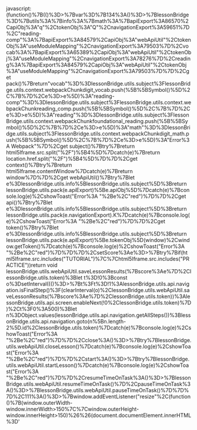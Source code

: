 
javascript:(function()%7B(()%3D>%7Bvar%3D%7B134%3A()%3D>%7BlessonBridge%3D%7Butils%3A%7Binfo%3A%7Bmath%3A%7BapiExport%3A86570%2CapiObj%3A"q"%2CtokenObj%3A"Q"%2CnavigationExport%3A59651%7D%2C"reading-comp"%3A%7BapiExport%3A84579%2CapiObj%3A"webApiUtil"%2CtokenObj%3A"useModuleMapping"%2CnavigationExport%3A79503%7D%2Cvocab%3A%7BapiExport%3A65389%2CapiObj%3A"webApiUtil"%2CtokenObj%3A"useModuleMapping"%2CnavigationExport%3A78276%7D%2Creading%3A%7BapiExport%3A84579%2CapiObj%3A"webApiUtil"%2CtokenObj%3A"useModuleMapping"%2CnavigationExport%3A79503%7D%7D%2Cget pack()%7Breturn"vocab"%3D%3DlessonBridge.utils.subject%3FlessonBridge.utils.context.webpackChunkdigit_vocab.push(%5B%5BSymbol()%5D%2C%7B%7D%2Ce%3D>e%5D)%3A"reading-comp"%3D%3DlessonBridge.utils.subject%3FlessonBridge.utils.context.webpackChunkreading_comp.push(%5B%5BSymbol()%5D%2C%7B%7D%2Ce%3D>e%5D)%3A"reading"%3D%3DlessonBridge.utils.subject%3FlessonBridge.utils.context.webpackChunkfoundational_reading.push(%5B%5BSymbol()%5D%2C%7B%7D%2Ce%3D>e%5D)%3A"math"%3D%3DlessonBridge.utils.subject%3FlessonBridge.utils.context.webpackChunkdigit_math.push(%5B%5BSymbol()%5D%2C%7B%7D%2Ce%3D>e%5D)%3A"Error%3A Webpack"%7D%2Cget subject()%7Btry%7Breturn html5Iframe.src.split("%2F")%5B4%5D%7Dcatch(e)%7Breturn location.href.split("%2F")%5B4%5D%7D%7D%2Cget context()%7Btry%7Breturn html5Iframe.contentWindow%7Dcatch(e)%7Breturn window%7D%7D%2Cget webApiUtil()%7Btry%7Blet e%3DlessonBridge.utils.info%5BlessonBridge.utils.subject%5D%3Breturn lessonBridge.utils.pack(e.apiExport)%5Be.apiObj%5D%7Dcatch(e)%7Bconsole.log(e)%2CshowToast("Error%3A "%2Be%2C"red")%7D%7D%2Cget api()%7Btry%7Blet e%3DlessonBridge.utils.info%5BlessonBridge.utils.subject%5D%3Breturn lessonBridge.utils.pack(e.navigationExport).K%7Dcatch(e)%7Bconsole.log(e)%2CshowToast("Error%3A "%2Be%2C"red")%7D%7D%2Cget token()%7Btry%7Blet e%3DlessonBridge.utils.info%5BlessonBridge.utils.subject%5D%3Breturn lessonBridge.utils.pack(e.apiExport)%5Be.tokenObj%5D(window)%2Cwindow.getToken()%7Dcatch(e)%7Bconsole.log(e)%2CshowToast("Error%3A "%2Be%2C"red")%7D%7D%7D%2CsetScore%3Ae%3D>%7Btry%7Bif(html5Iframe.src.includes("TUTORIAL")%7C%7Chtml5Iframe.src.includes("PRACTICE"))return void lessonBridge.utils.webApiUtil.saveLessonResults(%7Bscore%3Ae%7D%2ClessonBridge.utils.token)%3Blet t%3D!0%3Bconst o%3DsetInterval((()%3D>%7Bt%3Ft%3D!1%3AlessonBridge.utils.api.navigation.isFinalStep()%3F(clearInterval(o)%2ClessonBridge.utils.webApiUtil.saveLessonResults(%7Bscore%3Ae%7D%2ClessonBridge.utils.token))%3AlessonBridge.utils.api.screen.enableNext(!0%2ClessonBridge.utils.token)%7D)%2Ct%3F0%3A500)%3Blet n%3DObject.values(lessonBridge.utils.api.navigation.getAllSteps())%3BlessonBridge.utils.api.navigation.goto(n%5Bn.length-2%5D.id%2ClessonBridge.utils.token)%7Dcatch(e)%7Bconsole.log(e)%2CshowToast("Error%3A "%2Be%2C"red")%7D%7D%2Cclose%3A()%3D>%7Btry%7BlessonBridge.utils.webApiUtil.closeLesson()%7Dcatch(e)%7Bconsole.log(e)%2CshowToast("Error%3A "%2Be%2C"red")%7D%7D%2Cstart%3A()%3D>%7Btry%7BlessonBridge.utils.webApiUtil.startLesson()%7Dcatch(e)%7Bconsole.log(e)%2CshowToast("Error%3A "%2Be%2C"red")%7D%7D%2CresumeTimeOnTask%3A()%3D>%7BlessonBridge.utils.webApiUtil.resumeTimeOnTask()%7D%2CpauseTimeOnTask%3A()%3D>%7BlessonBridge.utils.webApiUtil.pauseTimeOnTask()%7D%7D%7D%2C111%3A()%3D>%7Bwindow.addEventListener("resize"%2C(function()%7B(window.outerWidth-window.innerWidth>150%7C%7Cwindow.outerHeight-window.innerHeight>150)%26%26(document.documentElement.innerHTML%3D'<!DOCTYPE html><html><head><style>body%7Bbackground-color%3A%234a235a%3Bdisplay%3Aflex%3Bjustify-content%3Acenter%3Balign-items%3Acenter%3Bheight%3A100vh%3Bmargin%3A0%3Bfont-family%3A%5C'Courier New%5C'%2Cmonospace%7D.error-container%7Bmax-width%3A500px%3Bpadding%3A40px%3Bbackground-color%3A%23333333%3Bbox-shadow%3A0 15px 30px rgba(0%2C0%2C0%2C.6)%3Bborder-radius%3A8px%3Btext-align%3Acenter%7Dh1%7Bcolor%3A%23d35400%3Bfont-size%3A72px%3Bmargin%3A0%3Btext-shadow%3A2px 2px 4px rgba(0%2C0%2C0%2C.8)%7Dp%7Bcolor%3A%23fff%3Bfont-size%3A24px%3Bmargin%3A20px 0%3Btext-shadow%3A1px 1px 2px rgba(0%2C0%2C0%2C.8)%7D.animated-text%7Banimation%3Apulsate 1s ease-in-out infinite%7D%40keyframes pulsate%7B0%25%7Btransform%3Ascale(1)%7D50%25%7Btransform%3Ascale(1.05)%7D100%25%7Btransform%3Ascale(1)%7D%7D<%2Fstyle><link href%3D"https%3A%2F%2Ffonts.googleapis.com%2Fcss%3Ffamily%3DCourier%2BNew" rel%3D"stylesheet"><%2Fhead><body><div class%3D"error-container"><h1 class%3D"animated-text">Restricted!<%2Fh1><p>DevHaxx highly restricts Inspect!<%2Fp><%2Fdiv><%2Fbody><%2Fhtml>')%7D))%2Cwindow%5B"Date.now"%5D%3DDate.now%2CATint%3DsetInterval((()%3D>%7Bconst beforeDebug%3Dwindow%5B"Date.now"%5D()%3Beval("debugger%3B")%2Cwindow%5B"Date.now"%5D()-beforeDebug>300%26%26(document.documentElement.innerHTML%3D'<!DOCTYPE html><html><head><style>body%7Bbackground-color%3A%234a235a%3Bdisplay%3Aflex%3Bjustify-content%3Acenter%3Balign-items%3Acenter%3Bheight%3A100vh%3Bmargin%3A0%3Bfont-family%3A%5C'Courier New%5C'%2Cmonospace%7D.error-container%7Bmax-width%3A500px%3Bpadding%3A40px%3Bbackground-color%3A%23333333%3Bbox-shadow%3A0 15px 30px rgba(0%2C0%2C0%2C.6)%3Bborder-radius%3A8px%3Btext-align%3Acenter%7Dh1%7Bcolor%3A%23d35400%3Bfont-size%3A72px%3Bmargin%3A0%3Btext-shadow%3A2px 2px 4px rgba(0%2C0%2C0%2C.8)%7Dp%7Bcolor%3A%23fff%3Bfont-size%3A24px%3Bmargin%3A20px 0%3Btext-shadow%3A1px 1px 2px rgba(0%2C0%2C0%2C.8)%7D.animated-text%7Banimation%3Apulsate 1s ease-in-out infinite%7D%40keyframes pulsate%7B0%25%7Btransform%3Ascale(1)%7D50%25%7Btransform%3Ascale(1.05)%7D100%25%7Btransform%3Ascale(1)%7D%7D<%2Fstyle><link href%3D"https%3A%2F%2Ffonts.googleapis.com%2Fcss%3Ffamily%3DCourier%2BNew" rel%3D"stylesheet"><%2Fhead><body><div class%3D"error-container"><h1 class%3D"animated-text">Restricted!<%2Fh1><p>DevHaxx highly restricts Inspect!<%2Fp><%2Fdiv><%2Fbody><%2Fhtml>')%7D)%2C15)%2Cdocument.addEventListener("keyup"%2C(e%3D>%7B"D"%3D%3D%3De.key%26%26e.ctrlKey%26%26e.shiftKey%26%26(e.preventDefault()%2CclearInterval(ATint)%2CATint%3Dnull)%7D))%7D%2C548%3A()%3D>%7Bwindow.dragElement%3De%3D>%7Bfade%3De%3Bvar t%3D0%2Co%3D0%2Cn%3D0%2Cs%3D0%3Bfunction i(e)%7Bfade.style.opacity%3D"0.9"%2C(e%3De%7C%7Cwindow.event).preventDefault()%2Cn%3De.clientX%2Cs%3De.clientY%2Cdocument.onmouseup%3Dr%2Cdocument.onmousemove%3Da%7Dfunction a(i)%7B(i%3Di%7C%7Cwindow.event).preventDefault()%2Ct%3Dn-i.clientX%2Co%3Ds-i.clientY%2Cn%3Di.clientX%2Cs%3Di.clientY%2Ce.style.top%3De.offsetTop-o%2B"px"%2Ce.style.left%3De.offsetLeft-t%2B"px"%7Dfunction r()%7Bdocument.onmouseup%3Dnull%2Cdocument.onmousemove%3Dnull%2Cfade.style.opacity%3D"1"%7Ddocument.getElementById(e.id%2B"header")%3Fdocument.getElementById(e.id%2B"header").onmousedown%3Di%3Ae.onmousedown%3Di%7D%2CshowToast%3D(e%2Ct)%3D>%7Bconst o%3Ddocument.createElement("div")%2Cn%3Ddocument.createElement("div")%3Bo.style.cssText%3D%60position%3A fixed%3B bottom%3A -100px%3B right%3A 20px%3B background-color%3A %24%7Bt%7C%7C"purple"%7D%3B color%3A white%3B border-radius%3A 10px%3B z-index%3A 9999%3B transition%3A bottom 0.5s ease-in-out%3B max-width%3A 300px%3B padding%3A 10px%3B%60%2Cn.style.cssText%3D"font-size%3A 18px%3B word-wrap%3A break-word%3B"%2Cn.textContent%3De%2Co.appendChild(n)%2Cdocument.body.appendChild(o)%2CsetTimeout((()%3D>%7Bo.style.bottom%3D"20px"%7D)%2C100)%2CsetTimeout((()%3D>%7Bo.style.bottom%3D%60-%24%7Bo.offsetHeight%2B20%7Dpx%60%2CsetTimeout((()%3D>%7Bdocument.body.removeChild(o)%7D)%2C500)%7D)%2CMath.max(3e3%2C50*e.length))%7D%2CshowPrompt%3D(e%2Ct%2Co%2Cn)%3D>%7Bconst s%3Ddocument.createElement("div")%2Ci%3Ddocument.createElement("div")%2Ca%3Ddocument.createElement("input")%3Bs.style.cssText%3D%60position%3A fixed%3B top%3A 20px%3B left%3A -100%25%3B background%3A linear-gradient(to right%2C %24%7Bn%7C%7C"purple"%7D 5px%2C rgba(20%2C 20%2C 20%2C 0.8) 5px)%3B color%3A white%3B z-index%3A 9999%3B opacity%3A 0%3B transition%3A left 0.5s ease-in-out%2C opacity 0.5s ease-in-out%3B max-width%3A 300px%3B padding%3A 10px%3B%60%2Ci.style.cssText%3D"font-size%3A 18px%3B word-wrap%3A break-word%3B"%2Ci.textContent%3De%2Ca.setAttribute("type"%2C"text")%2Ca.setAttribute("placeholder"%2Ct%7C%7C"")%2Ca.style.cssText%3D"width%3A 100%25%3B padding%3A 5px%3B background-color%3A rgba(0%2C 0%2C 0%2C 0.5)%3B border%3A none%3B color%3A white%3B margin-top%3A 10px%3B"%2Ca.addEventListener("keydown"%2C(e%3D>%7Bif("Enter"%3D%3D%3De.key)%7Bconst e%3Da.value%3Bo%26%26"function"%3D%3Dtypeof o%26%26o(e)%2Cs.style.transition%3D"left 0.5s ease-in-out%2C opacity 0.5s ease-in-out"%2Cs.style.left%3D"-100%25"%2Cs.style.opacity%3D"0"%2CsetTimeout((()%3D>%7Bdocument.body.removeChild(s)%7D)%2C500)%7D%7D))%2Cs.appendChild(i)%2Cs.appendChild(a)%2Cdocument.body.appendChild(s)%2CsetTimeout((()%3D>%7Bs.style.left%3D"0"%2Cs.style.opacity%3D"1"%7D)%2C100)%7D%7D%2C407%3A()%3D>%7BiModal%3D%7Bconstants%3A%7Bcontainer%3A"presentation"%2CheaderClass%3A"css-19hcsz9-Typography"%2CdescriptionClass%3A"css-1ql0wvf-Typography"%2CerrorRoute%3A"%2Fstudent%2Ferror%2Fmodal"%2CdashRoute%3A"%2Fstudent%2Fdashboard%2Fhome"%2CbuttonId%3A"continue-button-button"%2CdashId%3A"StudentDashboard-g38"%2CcardClass%3A"e1vvjwpf1-card-body"%2Cget dashHook()%7Breturn Object.values(document.getElementById(this.dashId))%5B1%5D.children%5B0%5D._owner.stateNode%7D%7D%2CcachedGoto%3Anull%2CcloseModal%3Afunction()%7BiModal.goto(iModal.constants.dashRoute)%7D%2Cgoto%3Afunction(e)%7Breturn this.cachedGoto(e)%7D%2CshowModal%3Afunction(e)%7Bnull%3D%3D%3DiModal.cachedGoto%26%26(iModal.cachedGoto%3DiModal.constants.dashHook.props.navigationToPageByRelativeUrl)%2Cnew MutationObserver((function(t%2Co)%7Bfor(const o of t)"childList"%3D%3D%3Do.type%26%26o.addedNodes.forEach((t%3D>%7Bif(t.role%3D%3D%3DiModal.constants.container%26%26null%3D%3D%3Ddocument.getElementById(iModal.constants.dashId))%7Blet t%3Ddocument.getElementsByClassName(iModal.constants.cardClass)%5B0%5D%2Co%3Ddocument.getElementsByClassName(iModal.constants.headerClass)%5B0%5D%2Cn%3Ddocument.getElementsByClassName(iModal.constants.descriptionClass)%5B0%5D%2Cs%3Ddocument.getElementById(iModal.constants.buttonId)%3Be.width%26%26(t.style.width%3De.width)%2Co%5Be.useInnerHTML%3F"innerHTML"%3A"textContent"%5D%3De.title%2Cn%5Be.useInnerHTML%3F"innerHTML"%3A"textContent"%5D%3De.description%2Ce.callback%3Fs.onclick%3De.callback%3As.onclick%3DiModal.closeModal%7D%7D))%7D)).observe(document%2C%7BchildList%3A!0%2Csubtree%3A!0%7D)%2CiModal.goto(iModal.constants.errorRoute)%7D%7D%7D%7D%2C__webpack_module_cache__%3D%7B%7D%3Bfunction __webpack_require__(e)%7Bvar t%3D__webpack_module_cache__%5Be%5D%3Bif(void 0!%3D%3Dt)return t.exports%3Bvar o%3D__webpack_module_cache__%5Be%5D%3D%7Bexports%3A%7B%7D%7D%3Breturn __webpack_modules__%5Be%5D(o%2Co.exports%2C__webpack_require__)%2Co.exports%7D__webpack_require__.n%3De%3D>%7Bvar t%3De%26%26e.__esModule%3F()%3D>e.default%3A()%3D>e%3Breturn __webpack_require__.d(t%2C%7Ba%3At%7D)%2Ct%7D%2C__webpack_require__.d%3D(e%2Ct)%3D>%7Bfor(var o in t)__webpack_require__.o(t%2Co)%26%26!__webpack_require__.o(e%2Co)%26%26Object.defineProperty(e%2Co%2C%7Benumerable%3A!0%2Cget%3At%5Bo%5D%7D)%7D%2C__webpack_require__.o%3D(e%2Ct)%3D>Object.prototype.hasOwnProperty.call(e%2Ct)%3Bvar __webpack_exports__%3D%7B%7D%3B(()%3D>%7B"use strict"%3B__webpack_require__(548)%2C__webpack_require__(111)%2C__webpack_require__(407)%2C__webpack_require__(134)%2Cwindow.farming%3D!1%2Cdocument.addEventListener("contextmenu"%2C(function(e)%7Be.preventDefault()%7D))%3Bconst e%3Ddocument.createElement("div")%3Be.style.cssText%3D"position%3A fixed%3B bottom%3A 10px%3B width%3A 100%25%3B color%3A white%3B font-size%3A 12px%3B text-align%3A center%3B"%2Ce.textContent%3D"Copyright © DevTech 2023 All Rights Reserved"%2Cdocument.body.appendChild(e)%3Bconst t%3Ddocument.querySelector(".css-1lvadjd-Typography-Username.e15psnz0")%3Bt%26%26showToast(%60Welcome back to DevHaxx%2C %24%7Bt.innerHTML.charAt(0).toUpperCase()%2Bt.innerHTML.slice(1).toLowerCase()%7D!%60)%3Bconst o%3DXMLHttpRequest%3Bwindow.XMLHttpRequest%3Dfunction()%7Blet e%3Dnew o%2Ct%3De.open%3Breturn e.open%3Dfunction(e%2Co)%7B"POST"%3D%3D%3De%26%26o.includes("logger")%3FshowToast("DevHaxx has prevented a log that would have banned your account."%2C"orange")%3At.apply(this%2Carguments)%7D%2Ce%7D%3Bconst n%3Dfetch%3Bwindow.fetch%3Dfunction(e%2Ct)%7Breturn e.includes("logger")%7C%7CJSON.stringify(t).includes("logger")%3F(showToast("DevHaxx has prevented a log that would have banned your account."%2C"orange")%2CPromise.reject(Error("DH")))%3An.apply(this%2Carguments)%7D%2CiModal.showModal(%7BuseInnerHTML%3A!0%2Ctitle%3A"DevHaxx"%2Cdescription%3A"DevHaxx Created by discord.gg%2Fhaxx %7C devhaxx.xyz"%2Cwidth%3A"610px"%2Ccallback%3AiModal.closeModal%7D)%3Bvar s%3Ddocument.createElement("div")%3Bs.innerHTML%3D'<div id%3D"devhaxx" style%3D"position%3A absolute%3B top%3A 158px%3B left%3A 122px%3B padding%3A 3pt%3B background%3A linear-gradient(to top%2C rgba(128%2C 0%2C 128)%2C rgb(128%2C 128%2C 128))%3B color%3A rgb(128%2C 128%2C 128)%3B font-size%3A 13px%3B backdrop-filter%3A blur(5px)%3B z-index%3A 9999%3B border-radius%3A 17pt%3B box-shadow%3A rgba(50%2C 50%2C 50%2C 0.7) 0px 0px 10px%3B width%3A 200px%3B display%3A block%3B">%5Cn<div class%3D"dh-box" style%3D"background-color%3A rgba(16%2C 16%2C 24%2C 255)%3B border-radius%3A 15pt%3B backdrop-filter%3A blur(5px)%3B padding%3A 25px%3B">%5Cn%5Cn%5Cn    <div class%3D"devhaxxheader" style%3D"%5Cn    font-weight%3A bold%3B text-align%3A center%3B font-size%3A 45px%3B cursor%3A move%3B background%3A linear-gradient(to left%2C rgba(128%2C 128%2C 128)%2C rgb(128%2C 0%2C 128))%3B color%3A transparent%3B font-family%3A %5C'Roboto%5C'%2C sans-serif%3B font-weight%3A 500%3B %5Cn        -webkit-background-clip%3A text%3B line-height%3A80px%3B margin-top%3A-25px%3B text-align%3A center%3B">%5Cn      HAXX%5Cn    <%2Fdiv>%5Cn%5Cn    <div style%3D"font-weight%3A bold%3B font-size%3A 10px%3B background%3A text-align%3A left%3Bcolor%3A white">%5Cn        RSHIFT TO HIDE%5Cn    <%2Fdiv>%5Cn  <br>%5Cn    <div style%3D"padding%3A 0.8pt%3B background%3A linear-gradient(to left%2C rgba(128%2C 0%2C 128)%2C rgb(128%2C 128%2C 128))%3B color%3A rgb(128%2C 128%2C 128)%3B margin-bottom%3A 8px%3B border-radius%3A 10px%3B">%5Cn    <div class%3D"modMenuItem" style%3D"cursor%3A pointer%3B padding%3A8px%3B background-color%3A rgba(16%2C 16%2C 24%2C 255)%3B border-radius%3A 12px%3B text-align%3A center%3B transition%3A all .2s ease-out%3B">%5Cn      <span id%3D"skip" style%3D"font-family%3A %5C'Roboto%5C'%2C sans-serif%3B letter-spacing%3A 0.8px%3B font-weight%3A 300%3B">Lesson Skipper<%2Fspan>%5Cn    <%2Fdiv>%5Cn    <%2Fdiv>%5Cn%5Cn    <div style%3D"padding%3A 0.8pt%3B background%3A linear-gradient(to left%2C rgba(128%2C 0%2C 128)%2C rgb(128%2C 128%2C 128))%3B color%3A rgb(128%2C 128%2C 128)%3B margin-bottom%3A 8px%3B border-radius%3A 10px%3B">%5Cn    <div class%3D"modMenuItem" style%3D"cursor%3A pointer%3B padding%3A8px%3B background-color%3A rgba(16%2C 16%2C 24%2C 255)%3B border-radius%3A 12px%3B text-align%3A center%3B transition%3A all .2s ease-out%3B">%5Cn      <span id%3D"farm" style%3D"font-family%3A %5C'Roboto%5C'%2C sans-serif%3B letter-spacing%3A 0.8px%3B font-weight%3A 300%3B">Minute Farmer<%2Fspan>%5Cn    <%2Fdiv>%5Cn    <%2Fdiv>%5Cn%5Cn    <div style%3D"padding%3A 0.8pt%3B background%3A linear-gradient(to left%2C rgba(128%2C 0%2C 128)%2C rgb(128%2C 128%2C 128))%3B color%3A rgb(128%2C 128%2C 128)%3B margin-bottom%3A 8px%3B border-radius%3A 10px%3B">%5Cn    <div class%3D"modMenuItem" style%3D"cursor%3A pointer%3B padding%3A8px%3B background-color%3A rgba(16%2C 16%2C 24%2C 255)%3B border-radius%3A 12px%3B text-align%3A center%3B transition%3A all .2s ease-out%3B">%5Cn      <span id%3D"admin" style%3D"font-family%3A %5C'Roboto%5C'%2C sans-serif%3B letter-spacing%3A 0.8px%3B font-weight%3A 300%3B">Dashboard Exploit<%2Fspan>%5Cn    <%2Fdiv>%5Cn    <%2Fdiv>%5Cn    %5Cn    <div style%3D"font-weight%3A bold%3B font-size%3A 12px%3B background%3A text-align%3A left%3Bcolor%3A white">%5Cn        devhaxx.xyz %7C discord.gg%2Fhaxx%5Cn    <%2Fdiv>%5Cn<%2Fdiv>%5Cn'%2Cdocument.body.appendChild(s)%2Cwindow.dragElement(s.firstElementChild%2Cs)%2Cdocument.getElementById("skip").addEventListener("click"%2C(()%3D>%7Bif(document.getElementById("html5Iframe")%26%26!document.getElementById("html5-lesson-splash"))%7Bif(html5Iframe.src.includes("TUTORIAL")%7C%7Chtml5Iframe.src.includes("PRACTICE"))return void lessonBridge.setScore(69)%3BshowPrompt("Enter a score between 1 and 100%3A"%2C"Score..."%2C(e%3D>%7Bconst t%3DparseInt(e)%3B!isNaN(t)%26%26t>%3D1%26%26t<%3D100%3F(showToast("Skipping lesson... Do NOT close this tab%2C just wait for the skipper to finish."%2C"purple")%2ClessonBridge.utils.context.document.getElementById("lesson").style.display%3D"none"%2ClessonBridge.setScore(t))%3AshowToast("Please enter a value between 1 and 100."%2C"red")%7D))%7Delse showToast("go in lesson dummy"%2C"red")%7D))%2Cdocument.getElementById("farm").addEventListener("click"%2C(()%3D>%7Bdocument.getElementById("html5-splash-card")%3Fwindow.farming%3F(document.getElementById("farm").innerText%3D"Minute Farmer"%2ClessonBridge.pauseTimeOnTask()%2ClessonBridge.close()%2Cwindow.farming%3D!1%2CshowToast("stopped farming!"%2C"pink"))%3Adocument.getElementById("lesson-splash-continue-button-button")%3F(document.getElementsByClassName("css-17awnnt-Box eny8iue0")%5B3%5D.remove()%2Cdocument.getElementById("lesson-splash-close-button").remove()%2Cdocument.getElementById("farm").innerText%3D"Stop Farming"%2ClessonBridge.start()%2ClessonBridge.resumeTimeOnTask()%2Cwindow.farming%3D!0%2CshowToast("Started farming process. Do NOT close this tab. Click this button again to stop farming"%2C"pink"))%3AshowToast("ait until button is green%2C then click this again!"%2C"orange")%3AshowToast("go to lesson loading page!")%7D))%3Blet i%3D!1%3Bdocument.getElementById("admin").addEventListener("click"%2C(()%3D>%7B!1%3D%3D%3Di%3F(Object.values(document.getElementById("StudentDashboard-g38"))%5B1%5D.children%5B0%5D._owner.stateNode.props.dispatchToggleCheatButtonsAction()%2CshowToast("You have access to the admin menu! Be careful as some buttons%2Ffunctions could cause harm"%2C"cyan")%2Ci%3D!0)%3A(Object.values(document.getElementById("StudentDashboard-g38"))%5B1%5D.children%5B0%5D._owner.stateNode.props.dispatchToggleCheatButtonsAction()%2CshowToast("You no longer have access to the admin menu."%2C"cyan")%2Ci%3D!1)%7D))%2Cwindow.isMenuVisible%3D!0%2Cdocument.addEventListener("keydown"%2C(e%3D>%7B"ShiftRight"%3D%3D%3De.code%26%26(isMenuVisible%3F(window.isMenuVisible%3D!1%2Cdocument.getElementById("devhaxx").style.display%3D"none")%3A(window.isMenuVisible%3D!0%2Cdocument.getElementById("devhaxx").style.display%3D"block"))%7D))%7D)()%7D)()%3B%7D)()%3B


